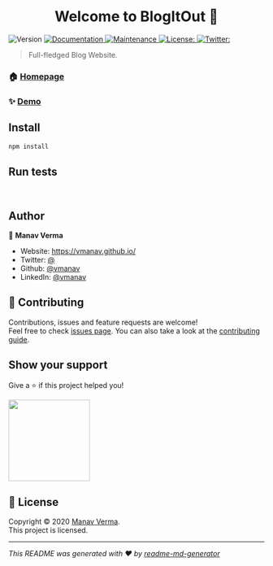 <h1 align="center">Welcome to BlogItOut 👋</h1>
<p>
  <img alt="Version" src="https://img.shields.io/badge/version- -blue.svg?cacheSeconds=2592000" />
  <a href="https://github.com/vmanav/BlogItOut-extened#readme" target="_blank">
    <img alt="Documentation" src="https://img.shields.io/badge/documentation-yes-brightgreen.svg" />
  </a>
  <a href="https://github.com/vmanav/BlogItOut-extened/graphs/commit-activity" target="_blank">
    <img alt="Maintenance" src="https://img.shields.io/badge/Maintained%3F-yes-green.svg" />
  </a>
  <a href="https://github.com/vmanav/BlogItOut-extened/blob/master/LICENSE" target="_blank">
    <img alt="License:  " src="https://img.shields.io/github/license/vmanav/BlogItOut" />
  </a>
  <a href="https://twitter.com/ " target="_blank">
    <img alt="Twitter:  " src="https://img.shields.io/twitter/follow/ .svg?style=social" />
  </a>
</p>

> Full-fledged Blog Website.

### 🏠 [Homepage](https://github.com/vmanav/BlogItOut-extened#readme)

### ✨ [Demo]( )

## Install

```sh
npm install
```

## Run tests

```sh
 
```

## Author

👤 **Manav Verma**

* Website: https://vmanav.github.io/
* Twitter: [@ ](https://twitter.com/ )
* Github: [@vmanav](https://github.com/vmanav)
* LinkedIn: [@vmanav](https://linkedin.com/in/vmanav)

## 🤝 Contributing

Contributions, issues and feature requests are welcome!<br />Feel free to check [issues page](https://github.com/vmanav/BlogItOut-extened/issues). You can also take a look at the [contributing guide](https://github.com/vmanav/BlogItOut-extened/blob/master/CONTRIBUTING.md).

## Show your support

Give a ⭐️ if this project helped you!

<a href="https://www.patreon.com/ ">
  <img src="https://c5.patreon.com/external/logo/become_a_patron_button@2x.png" width="160">
</a>

## 📝 License

Copyright © 2020 [Manav Verma](https://github.com/vmanav).<br />
This project is [ ](https://github.com/vmanav/BlogItOut-extened/blob/master/LICENSE) licensed.

***
_This README was generated with ❤️ by [readme-md-generator](https://github.com/kefranabg/readme-md-generator)_